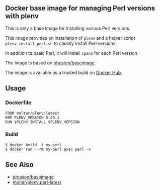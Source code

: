 ## Docker base image for managing Perl versions with plenv ##

This is only a base image for installing various Perl versions.

This image provides an installation of `plenv` and a helper script `plenv_install_perl.sh` to cleanly install Perl versions.

In addition to basic Perl, it will install `cpanm` for each Perl version.

The image is based on [phusion/baseimage](https://registry.hub.docker.com/u/phusion/baseimage).

The image is available as a trusted build on [Docker Hub](https://registry.hub.docker.com/u/moltar/plenv/).

## Usage ##

### Dockerfile ###

```
FROM moltar/plenv:latest
ENV PLENV_VERSION 5.20.1
RUN $PLENV_INSTALL $PLENV_VERSION
```

### Build ###

```
$ docker build -t my-perl .
$ docker run --rm my-perl exec perl -v
```

## See Also ##

* [phusion/baseimage](https://registry.hub.docker.com/u/phusion/baseimage)
* [moltar/plenv.perl-latest](https://registry.hub.docker.com/u/moltar/plenv.perl-latest/)